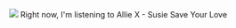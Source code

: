 <img src="https:&#x2F;&#x2F;lastfm.freetls.fastly.net&#x2F;i&#x2F;u&#x2F;34s&#x2F;9bc4e8d03571689a6a7e2c82707fc566.jpg"> </img>
Right now, I&#39;m listening to  Allie X - Susie Save Your Love
